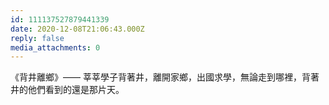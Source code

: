 ```yaml
---
id: 111137527879441339
date: 2020-12-08T21:06:43.000Z
reply: false
media_attachments: 0
---
```


《背井離鄉》—— 莘莘學子背著井，離開家鄉，出國求學，無論走到哪裡，背著井的他們看到的還是那片天。

